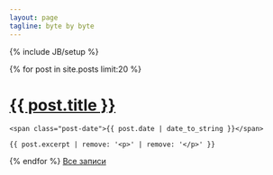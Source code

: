 ```yaml
---
layout: page
tagline: byte by byte
---
```

{% include JB/setup %}
    
<div class="posts">
  {% for post in site.posts limit:20 %}
  <div class="post">
    <h1 class="post-title">
      <a href="{{ BASE_PATH }}{{ post.url }}">
        {{ post.title }}
      </a>
    </h1>

    <span class="post-date">{{ post.date | date_to_string }}</span>

    {{ post.excerpt | remove: '<p>' | remove: '</p>' }}
  </div>
  {% endfor %}
    <a href="{{ BASE_PATH  }}/archive.html">Все записи</a>
</div>